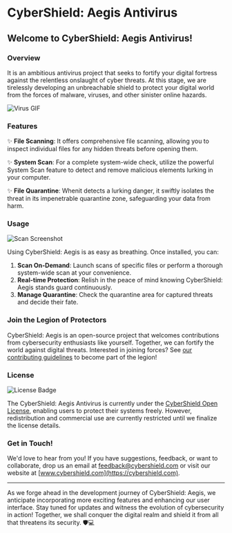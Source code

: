 # CyberShield: Aegis Antivirus



## Welcome to CyberShield: Aegis Antivirus!

### Overview

It is an ambitious antivirus project that seeks to fortify your digital fortress against the relentless onslaught of cyber threats. At this stage, we are tirelessly developing an unbreachable shield to protect your digital world from the forces of malware, viruses, and other sinister online hazards.

![Virus GIF](img/virus.gif)

### Features

✨ **File Scanning**:  It offers comprehensive file scanning, allowing you to inspect individual files for any hidden threats before opening them.

✨ **System Scan**: For a complete system-wide check, utilize the powerful System Scan feature to detect and remove malicious elements lurking in your computer.

✨ **File Quarantine**: Whenit  detects a lurking danger, it swiftly isolates the threat in its impenetrable quarantine zone, safeguarding your data from harm.



### Usage

![Scan Screenshot](img/scan_screenshot.png)

Using CyberShield: Aegis is as easy as breathing. Once installed, you can:

1. **Scan On-Demand**: Launch scans of specific files or perform a thorough system-wide scan at your convenience.
2. **Real-time Protection**: Relish in the peace of mind knowing CyberShield: Aegis stands guard continuously.
3. **Manage Quarantine**: Check the quarantine area for captured threats and decide their fate.

### Join the Legion of Protectors

CyberShield: Aegis is an open-source project that welcomes contributions from cybersecurity enthusiasts like yourself. Together, we can fortify the world against digital threats. Interested in joining forces? See [our contributing guidelines](CONTRIBUTING.md) to become part of the legion!

### License

![License Badge](img/license_badge.png)

The CyberShield: Aegis Antivirus is currently under the [CyberShield Open License](LICENSE.md), enabling users to protect their systems freely. However, redistribution and commercial use are currently restricted until we finalize the license details.

### Get in Touch!

We'd love to hear from you! If you have suggestions, feedback, or want to collaborate, drop us an email at feedback@cybershield.com or visit our website at [www.cybershield.com](https://cybershield.com).

---
As we forge ahead in the development journey of CyberShield: Aegis, we anticipate incorporating more exciting features and enhancing our user interface. Stay tuned for updates and witness the evolution of cybersecurity in action! Together, we shall conquer the digital realm and shield it from all that threatens its security. 🛡️💻
